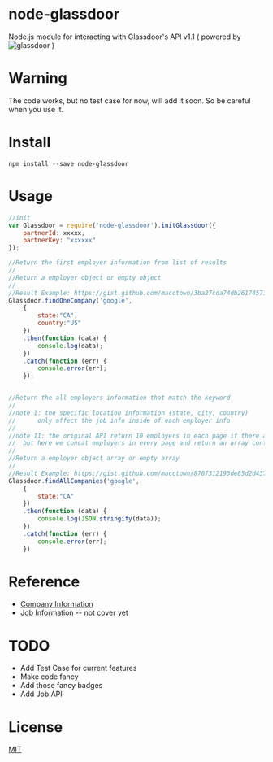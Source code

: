 # node-glassdoor
Node.js module for interacting with Glassdoor's API v1.1
 ( powered by ![glassdoor](https://www.glassdoor.com/static/img/api/glassdoor_logo_80.png) )

# Warning
The code works, but no test case for now, will add it soon. So be careful when you use it.

# Install
```
npm install --save node-glassdoor
```

# Usage
```javascript
//init
var Glassdoor = require('node-glassdoor').initGlassdoor({
    partnerId: xxxxx,
    partnerKey: "xxxxxx"
});

//Return the first employer information from list of results
//
//Return a employer object or empty object
//
//Result Example: https://gist.github.com/macctown/3ba27cda74db26174571fb092eeedc3e
Glassdoor.findOneCompany('google', 
	{
		state:"CA", 
		country:"US"
	})
    .then(function (data) {
        console.log(data);
    })
    .catch(function (err) {
        console.error(err);
    });


//Return the all employers information that match the keyword
//
//note I: the specific location information (state, city, country) 
//		only affect the job info inside of each employer info
//
//note II: the original API return 10 employers in each page if there are more than 10
//	but here we concat employers in every page and return an array contains all of results
//
//Return a employer object array or empty array
//
//Result Example: https://gist.github.com/macctown/8707312193de85d2d4373945cfc345c8
Glassdoor.findAllCompanies('google', 
	{
		state:"CA"
	})
    .then(function (data) {
        console.log(JSON.stringify(data));
    })
    .catch(function (err) {
        console.error(err);
    }) 
```

# Reference
- [Company Information](https://www.glassdoor.com/developer/companiesApiActions.htm)
- [Job Information](https://www.glassdoor.com/developer/jobsApiActions.htm) -- not cover yet

# TODO
- Add Test Case for current features
- Make code fancy
- Add those fancy badges
- Add Job API

# License
[MIT](http://spdx.org/licenses/MIT)
